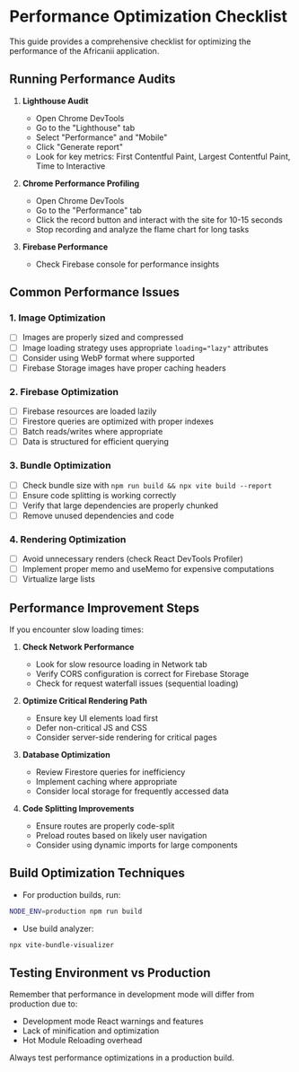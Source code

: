 # Performance Optimization Checklist

This guide provides a comprehensive checklist for optimizing the performance of the Africanii application.

## Running Performance Audits

1. **Lighthouse Audit**
   - Open Chrome DevTools
   - Go to the "Lighthouse" tab
   - Select "Performance" and "Mobile"
   - Click "Generate report"
   - Look for key metrics: First Contentful Paint, Largest Contentful Paint, Time to Interactive

2. **Chrome Performance Profiling**
   - Open Chrome DevTools
   - Go to the "Performance" tab
   - Click the record button and interact with the site for 10-15 seconds
   - Stop recording and analyze the flame chart for long tasks

3. **Firebase Performance**
   - Check Firebase console for performance insights

## Common Performance Issues

### 1. Image Optimization
- [ ] Images are properly sized and compressed
- [ ] Image loading strategy uses appropriate `loading="lazy"` attributes
- [ ] Consider using WebP format where supported
- [ ] Firebase Storage images have proper caching headers

### 2. Firebase Optimization
- [ ] Firebase resources are loaded lazily
- [ ] Firestore queries are optimized with proper indexes
- [ ] Batch reads/writes where appropriate
- [ ] Data is structured for efficient querying

### 3. Bundle Optimization
- [ ] Check bundle size with `npm run build && npx vite build --report`
- [ ] Ensure code splitting is working correctly
- [ ] Verify that large dependencies are properly chunked
- [ ] Remove unused dependencies and code

### 4. Rendering Optimization
- [ ] Avoid unnecessary renders (check React DevTools Profiler)
- [ ] Implement proper memo and useMemo for expensive computations
- [ ] Virtualize large lists

## Performance Improvement Steps

If you encounter slow loading times:

1. **Check Network Performance**
   - Look for slow resource loading in Network tab
   - Verify CORS configuration is correct for Firebase Storage
   - Check for request waterfall issues (sequential loading)

2. **Optimize Critical Rendering Path**
   - Ensure key UI elements load first
   - Defer non-critical JS and CSS
   - Consider server-side rendering for critical pages

3. **Database Optimization**
   - Review Firestore queries for inefficiency
   - Implement caching where appropriate
   - Consider local storage for frequently accessed data

4. **Code Splitting Improvements**
   - Ensure routes are properly code-split
   - Preload routes based on likely user navigation
   - Consider using dynamic imports for large components

## Build Optimization Techniques

- For production builds, run:
```bash
NODE_ENV=production npm run build
```

- Use build analyzer:
```bash
npx vite-bundle-visualizer
```

## Testing Environment vs Production

Remember that performance in development mode will differ from production due to:
- Development mode React warnings and features
- Lack of minification and optimization
- Hot Module Reloading overhead

Always test performance optimizations in a production build. 